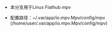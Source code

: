 * 本分支用于Linux Flathub mpv

* 配置路径：~/.var/app/io.mpv.Mpv/config/mpv (/home/user/.var/app/io.mpv.Mpv/config/mpv)
